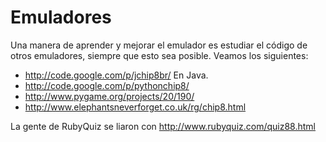 Emuladores
==========

Una manera de aprender y mejorar el emulador es estudiar el código de otros emuladores, siempre que esto sea posible. Veamos los siguientes:

* http://code.google.com/p/jchip8br/ En Java. 
* http://code.google.com/p/pythonchip8/
* http://www.pygame.org/projects/20/190/
* http://www.elephantsneverforget.co.uk/rg/chip8.html

La gente de RubyQuiz se liaron con http://www.rubyquiz.com/quiz88.html



